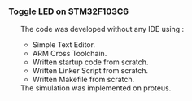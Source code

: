 ### Toggle LED on STM32F103C6
<ul>
The code was developed without any IDE using : 
<ul>
<li>Simple Text Editor.</li>
<li>ARM Cross Toolchain.</li>
<li>Written startup code from scratch.</li>
<li>Written Linker Script from scratch.</li>
<li>Written Makefile from scratch.</li>
</ul>
The simulation was implemented on proteus.

